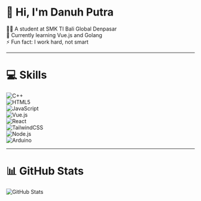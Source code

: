 # 👋 Hi, I'm Danuh Putra  
👨‍🎓 A student at SMK TI Bali Global Denpasar  
🌱 Currently learning Vue.js and Golang  
⚡ Fun fact: I work hard, not smart  

---

# 💻 Skills  
![C++](https://img.shields.io/badge/C%2B%2B-%2300599C.svg?style=flat&logo=c%2B%2B&logoColor=white)  
![HTML5](https://img.shields.io/badge/HTML5-%23E34F26.svg?style=flat&logo=html5&logoColor=white)  
![JavaScript](https://img.shields.io/badge/JavaScript-%23323330.svg?style=flat&logo=javascript&logoColor=%23F7DF1E)  
![Vue.js](https://img.shields.io/badge/Vue.js-%2335495e.svg?style=flat&logo=vuedotjs&logoColor=%234FC08D)  
![React](https://img.shields.io/badge/React-%2320232a.svg?style=flat&logo=react&logoColor=%2361DAFB)  
![TailwindCSS](https://img.shields.io/badge/Tailwind_CSS-%2338B2AC.svg?style=flat&logo=tailwind-css&logoColor=white)  
![Node.js](https://img.shields.io/badge/Node.js-6DA55F?style=flat&logo=node.js&logoColor=white)  
![Arduino](https://img.shields.io/badge/Arduino-%2300979D.svg?style=flat&logo=arduino&logoColor=white)  

---

# 📊 GitHub Stats  
![GitHub Stats](https://github-readme-stats.vercel.app/api?username=DanuhPutra&show_icons=true&theme=radical&hide_border=true)  
